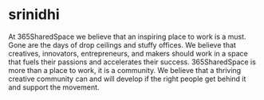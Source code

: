 # srinidhi
At 365SharedSpace we believe that an inspiring place to work is a must. Gone are the days of drop ceilings and stuffy offices. We believe that creatives, innovators, entrepreneurs, and makers should work in a space that fuels their passions and accelerates their success. 365SharedSpace is more than a place to work, it is a community. We believe that a thriving creative community can and will develop if the right people get behind it and support the movement.
